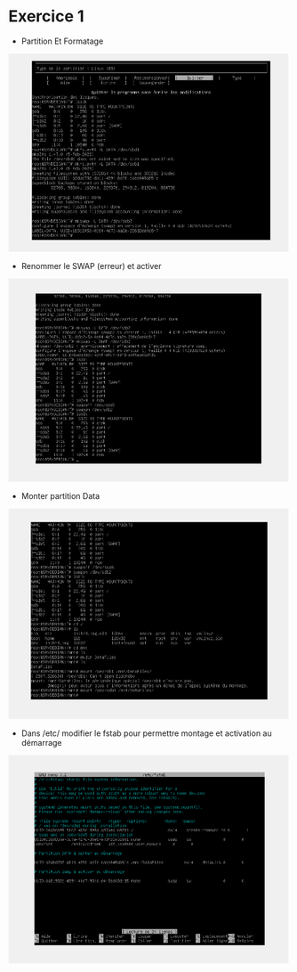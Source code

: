 # Exercice 1

* Partition Et Formatage

<p align="center">
<img src="https://github.com/Eulsi/Checkpoint/blob/main/PartitionEtformatage.png" alt="Pictures" width="800" >
</p>

* Renommer le SWAP (erreur) et activer

<p align="center">
<img src="https://github.com/Eulsi/Checkpoint/blob/main/SwapRenameEtOn.png" alt="Pictures" width="800" >
</p>

* Monter partition Data

<p align="center">
<img src="https://github.com/Eulsi/Checkpoint/blob/main/MontagePartData.png" alt="Pictures" width="800" >
</p>

* Dans /etc/ modifier le fstab pour permettre montage et activation au démarrage

<p align="center">
<img src="https://github.com/Eulsi/Checkpoint/blob/main/Fstab_UUID_DATAetSWAP.png" alt="Pictures" width="800" >
</p>
